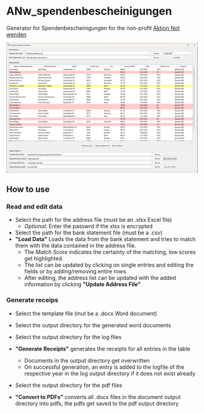 # ANw_spendenbescheinigungen
Generator for Spendenbescheinigungen for the non-profit [Aktion Not wenden](https://www.aktionnotwenden.de)

![app_v0.1.0](https://github.com/vbruder/ANw_spendenbescheinigungen/blob/main/doc/Screenshot_0_1.png)

## How to use

### Read and edit data

- Select the path for the address file (must be an .xlsx Excel file)
  - *Optional:* Enter the passwrd if the xlsx is encrypted
- Select the path for the bank statement file (must be a .csv)
- **"Load Data"** Loads the data from the bank statement and tries to match them with the data contained in the address file.
  - The *Match Score* indicates the certainty of the matching, low scores get highlighted.
  - The list can be updated by clicking on single entries and editing the fields or by adding/removing entire rows
  - After editing, the address list can be updated with the added information by clicking **"Update Address File"**

### Generate receips

- Select the template file (mut be a .docx Word document)
- Select the output directory for the generated word documents
- Select the output directory for the log files
- **"Generate Receipts"** generates the receipts for all entries in the table
  - Documents in the output directory get overwritten
  - On successful generation, an entry is added to the logfile of the respective year in the log output directory if it does not exist already

- Select the output directory for the pdf files
- **"Convert to PDFs"** converts all .docx files in the document output directory into pdfs, the pdfs get saved to the pdf output directory


